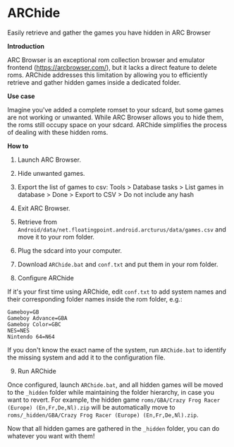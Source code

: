 # ARChide
Easily retrieve and gather the games you have hidden in ARC Browser

**Introduction**

ARC Browser is an exceptional rom collection browser and emulator frontend (https://arcbrowser.com/), but it lacks a direct feature to delete roms. ARChide addresses this limitation by allowing you to efficiently retrieve and gather hidden games inside a dedicated folder.


**Use case**

Imagine you've added a complete romset to your sdcard, but some games are not working or unwanted. While ARC Browser allows you to hide them, the roms still occupy space on your sdcard. ARChide simplifies the process of dealing with these hidden roms.


**How to**

1. Launch ARC Browser.
2. Hide unwanted games.
3. Export the list of games to csv: Tools > Database tasks > List games in database > Done > Export to CSV > Do not include any hash
4. Exit ARC Browser.
5. Retrieve from `Android/data/net.floatingpoint.android.arcturus/data/games.csv` and move it to your rom folder.

6. Plug the sdcard into your computer.
7. Download `ARChide.bat` and `conf.txt` and put them in your rom folder.

8. Configure ARChide
   
If it's your first time using ARChide, edit `conf.txt` to add system names and their corresponding folder names inside the rom folder, e.g.:
```
Gameboy=GB
Gameboy Advance=GBA
Gameboy Color=GBC
NES=NES
Nintendo 64=N64
```
If you don't know the exact name of the system, run `ARChide.bat` to identify the missing system and add it to the configuration file.

9. Run ARChide
    
Once configured, launch `ARChide.bat`, and all hidden games will be moved to the `_hidden` folder while maintaining the folder hierarchy, in case you want to revert.
For example, the hidden game `roms/GBA/Crazy Frog Racer (Europe) (En,Fr,De,Nl).zip` will be automatically move to `roms/_hidden/GBA/Crazy Frog Racer (Europe) (En,Fr,De,Nl).zip`.

Now that all hidden games are gathered in the `_hidden` folder, you can do whatever you want with them!
